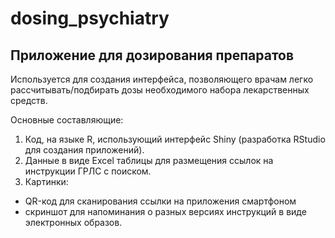 # dosing_psychiatry
## Приложение для дозирования препаратов

Используется для создания интерфейса, позволяющего врачам легко рассчитывать/подбирать дозы необходимого набора лекарственных средств.

Основные составляющие:
1. Код, на языке R, использующий интерфейс Shiny (разработка RStudio для создания приложений).
2. Данные в виде Excel таблицы для размещения ссылок на инструкции ГРЛС с поиском.
3. Картинки: 
- QR-код для сканирования ссылки на приложения смартфоном
- скриншот для напоминания о разных версиях инструкций в виде электронных образов.
